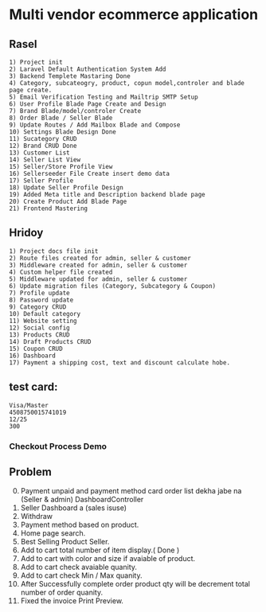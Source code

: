 # Multi vendor ecommerce application

## Rasel

    1) Project init
    2) Laravel Default Authentication System Add
    3) Backend Templete Mastaring Done
    4) Category, subcateogry, product, copun model,controler and blade page create.
    5) Email Verification Testing and Mailtrip SMTP Setup
    6) User Profile Blade Page Create and Design
    7) Brand Blade/model/controler Create
    8) Order Blade / Seller Blade
    9) Update Routes / Add Mailbox Blade and Compose
    10) Settings Blade Design Done
    11) Sucategory CRUD
    12) Brand CRUD Done
    13) Customer List
    14) Seller List View
    15) Seller/Store Profile View
    16) Sellerseeder File Create insert demo data
    17) Seller Profile
    18) Update Seller Profile Design
    19) Added Meta title and Description backend blade page
    20) Create Product Add Blade Page
    21) Frontend Mastering

## Hridoy

    1) Project docs file init
    2) Route files created for admin, seller & customer
    3) Middleware created for admin, seller & customer
    4) Custom helper file created
    5) Middleware updated for admin, seller & customer
    6) Update migration files (Category, Subcategory & Coupon)
    7) Profile update
    8) Password update
    9) Category CRUD
    10) Default category
    11) Website setting
    12) Social config
    13) Products CRUD
    14) Draft Products CRUD
    15) Coupon CRUD
    16) Dashboard
    17) Payment a shipping cost, text and discount calculate hobe.

## test card:

    Visa/Master
    4508750015741019
    12/25
    300

### Checkout Process Demo

## Problem

0. Payment unpaid and payment method card order list dekha jabe na (Seller & admin) DashboardController
1. Seller Dashboard a (sales isuse)
2. Withdraw
3. Payment method based on product.
4. Home page search.
5. Best Selling Product Seller.
6. Add to cart total number of item display.( Done )
7. Add to cart with color and size if avaiable of product.
8. Add to cart check avaiable quanity.
9. Add to cart check Min / Max quanity.
10. After Successfully complete order product qty will be decrement total number of order quanity.
11. Fixed the invoice Print Preview.

